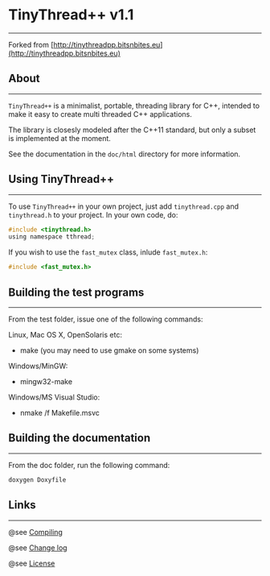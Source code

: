 # TinyThread++ v1.1 #

---------------------

Forked from [http://tinythreadpp.bitsnbites.eu](http://tinythreadpp.bitsnbites.eu)


## About ##

-----------

`TinyThread++` is a minimalist, portable, threading library for C++, intended to
make it easy to create multi threaded C++ applications.

The library is closesly modeled after the C++11 standard, but only a subset is
implemented at the moment.

See the documentation in the `doc/html` directory for more information.


## Using TinyThread++ ##

------------------------

To use `TinyThread++` in your own project, just add `tinythread.cpp` and
`tinythread.h` to your project. In your own code, do:

```c
#include <tinythread.h>
using namespace tthread;
```

If you wish to use the `fast_mutex` class, inlude `fast_mutex.h`:

```c
#include <fast_mutex.h>
```


## Building the test programs ##

--------------------------------

From the test folder, issue one of the following commands:

Linux, Mac OS X, OpenSolaris etc:

- make (you may need to use gmake on some systems)

Windows/MinGW:

- mingw32-make

Windows/MS Visual Studio:

- nmake /f Makefile.msvc

## Building the documentation ##

--------------------------------

From the doc folder, run the following command:

```sh
doxygen Doxyfile
```

## Links ##

-----------

@see [Compiling](./INSTALL.md)

@see [Change log](./CHANGE_LOG.md)

@see [License](./LICENSE.md)
